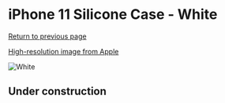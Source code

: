 # iPhone 11 Silicone Case - White

[Return to previous page](/iphone_xr)

[High-resolution image from Apple](https://store.storeimages.cdn-apple.com/8756/as-images.apple.com/is/MWVX2?wid=4500&hei=4500&fmt=png)

<div style="width: 512px"><img src="/almost_uncompressed/MWVX2.webp" alt="White"></div>

## Under construction
